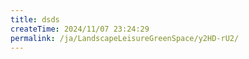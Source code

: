 ```yaml
---
title: dsds
createTime: 2024/11/07 23:24:29
permalink: /ja/LandscapeLeisureGreenSpace/y2HD-rU2/
---
```

